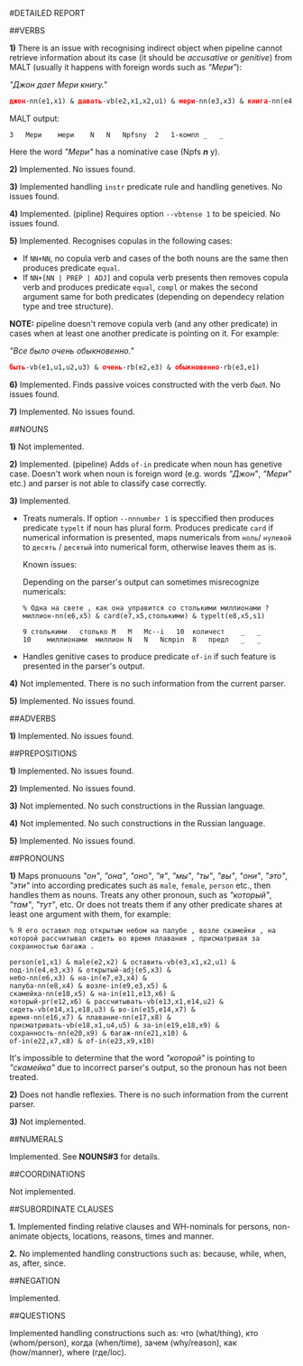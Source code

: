 #DETAILED REPORT

##VERBS
	
**1)** There is an issue with recognising indirect object when pipeline cannot retrieve information about its case (it should be *accusative* or *genitive*) from MALT (usually it happens with foreign words such as *"Мери"*):

*"Джон дает Мери книгу."*

```prolog
джон-nn(e1,x1) & давать-vb(e2,x1,x2,u1) & мери-nn(e3,x3) & книга-nn(e4,x2)				
```

MALT output:


```
3	Мери	мери	N	N	Npfsny	2	1-компл	_	_
```

Here the word *"Мери"* has a nominative case (Npfs ***n*** y).
	
**2)** Implemented. No issues found.

**3)** Implemented handling `instr` predicate rule and handling genetives. No issues found.

**4)** Implemented. (pipline) Requires option `--vbtense 1` to be speicied. No issues found.

**5)** Implemented. Recognises copulas in the following cases:
  
  * If `NN+NN`, no copula verb and cases of the both nouns are the same then produces predicate `equal`.
  * If `NN+[NN | PREP | ADJ]` and copula verb presents then removes copula verb and produces predicate `equal`, `compl` or makes the second argument same for both predicates (depending on dependecy relation type and tree structure).
 
  **NOTE:** pipeline doesn't remove copula verb (and any other predicate) in cases when at least one another predicate is pointing on it. For example:
  
  *"Все было очень обыкновенно."*
  
  ```prolog
быть-vb(e1,u1,u2,u3) & очень-rb(e2,e3) & обыкновенно-rb(e3,e1)
  ```

**6)** Implemented. Finds passive voices constructed with the verb *был*. No issues found.
  
**7)** Implemented. No issues found.

##NOUNS
	
**1)** Not implemented.

**2)** Implemented. (pipeline) Adds `of-in` predicate when noun has genetive case. Doesn't work when noun is foreign word (e.g. words *"Джон"*, *"Мери"* etc.) and parser is not able to classify case correctly.

**3)** Implemented.

* Treats numerals. If option `--nnnumber 1` is speccified then produces predicate `typelt` if noun has plural form. Produces predicate `card` if numerical information is presented, maps numericals from `ноль`/ `нулевой` to `десять` / `десятый` into numerical form, otherwise leaves them as is.

  Known issues:
	
  Depending on the parser's output can sometimes misrecognize numericals:
	
  ```
  % Одна на свете , как она управится со столькими миллионами ?
  миллион-nn(e6,x5) & card(e7,x5,столькими) & typelt(e8,x5,s1)
  ```
  
  ```
  9	столькими	столько	M	M	Mc--i	10	количест	_	_
  10	миллионами	миллион	N	N	Ncmpin	8	предл	_	_
  ```
* Handles genitive cases to produce predicate `of-in` if such feature is presented in the parser's output.

  
**4)** Not implemented. There is no such information from the current parser.

**5)** Implemented. No issues found.

##ADVERBS
	
**1)** Implemented. No issues found.

##PREPOSITIONS

**1)** Implemented. No issues found.

**2)** Implemented. No issues found.

**3)** Not implemented. No such constructions in the Russian language.

**4)** Not implemented. No such constructions in the Russian language.

**5)** Implemented. No issues found.

##PRONOUNS

**1)** Maps pronuouns *"он"*, *"она"*, *"оно"*, *"я"*, *"мы"*, *"ты"*, *"вы"*, *"они"*, *"это"*, *"эти"* into according predicates such as `male`, `female`, `person` etc., then handles them as nouns. Treats any other pronoun, such as *"который"*, *"там"*, *"тут"*, etc. Or does not treats them if any other predicate shares at least one argument with them, for example:

```
% Я его оставил под открытым небом на палубе , возле скамейки , на которой рассчитывал сидеть во время плавания , присматривая за сохранностью багажа .

person(e1,x1) & male(e2,x2) & оставить-vb(e3,x1,x2,u1) &
под-in(e4,e3,x3) & открытый-adj(e5,x3) &
небо-nn(e6,x3) & на-in(e7,e3,x4) &
палуба-nn(e8,x4) & возле-in(e9,e3,x5) &
скамейка-nn(e10,x5) & на-in(e11,e13,x6) &
который-pr(e12,x6) & рассчитывать-vb(e13,x1,e14,u2) &
сидеть-vb(e14,x1,e18,u3) & во-in(e15,e14,x7) &
время-nn(e16,x7) & плавание-nn(e17,x8) &
присматривать-vb(e18,x1,u4,u5) & за-in(e19,e18,x9) &
сохранность-nn(e20,x9) & багаж-nn(e21,x10) &
of-in(e22,x7,x8) & of-in(e23,x9,x10)
```

It's impossible to determine that the word *"которой"* is pointing to *"скамейка"* due to incorrect parser's output, so the pronoun has not been treated.


**2)** Does not handle reflexies. There is no such information from the current parser.

**3)** Not implemented.

##NUMERALS

Implemented. See **NOUNS#3** for details.

##COORDINATIONS

Not implemented.

##SUBORDINATE CLAUSES

**1.** Implemented finding relative clauses and WH-nominals for persons, non-animate objects, locations, reasons, times and manner.

**2.** No implemented handling constructions such as: because, while, when, as, after, since.

##NEGATION

Implemented.

##QUESTIONS

Implemented handling constructions such as: что (what/thing), кто (whom/person), когда (when/time), зачем (why/reason), как (how/manner), where (где/loc).